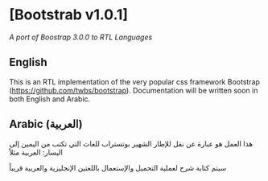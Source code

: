# [Bootstrab v1.0.1]

_A port of Boostrap 3.0.0 to RTL Languages_

## English
This is an RTL implementation of the very popular css framework Bootstrap (https://github.com/twbs/bootstrap).
Documentation will be written soon in both English and Arabic.



## Arabic (العربية)
هذا العمل هو عبارة عن نقل للإطار الشهير بوتستراب للغات التي تكتب من اليمين إلى اليسار: العربية مثلاً

سيتم كتابة شرح لعملية التحميل والإستعمال باللغتين الإنجليزية والعربية قريباً
